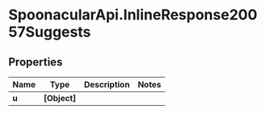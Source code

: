 # SpoonacularApi.InlineResponse20057Suggests

## Properties

Name | Type | Description | Notes
------------ | ------------- | ------------- | -------------
**u** | **[Object]** |  | 


